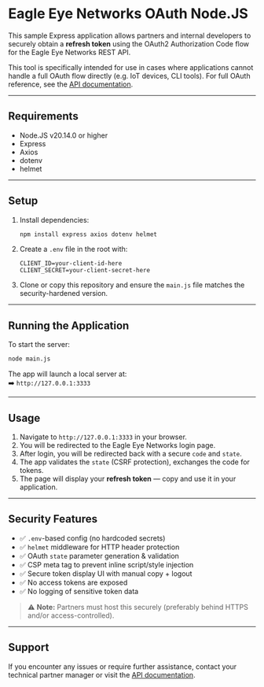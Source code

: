 # Eagle Eye Networks OAuth Node.JS

This sample Express application allows partners and internal developers to securely obtain a **refresh token** using the OAuth2 Authorization Code flow for the Eagle Eye Networks REST API.

This tool is specifically intended for use in cases where applications cannot handle a full OAuth flow directly (e.g. IoT devices, CLI tools). For full OAuth reference, see the [API documentation](https://developer.eagleeyenetworks.com/docs/getting-started).

---

## Requirements

- Node.JS v20.14.0 or higher
- Express
- Axios
- dotenv
- helmet

---

## Setup

1. Install dependencies:
   ```bash
   npm install express axios dotenv helmet
   ```

2. Create a `.env` file in the root with:
   ```env
   CLIENT_ID=your-client-id-here
   CLIENT_SECRET=your-client-secret-here
   ```

3. Clone or copy this repository and ensure the `main.js` file matches the security-hardened version.

---

## Running the Application

To start the server:
```bash
node main.js
```
The app will launch a local server at:  
➡️ `http://127.0.0.1:3333`

---

## Usage

1. Navigate to `http://127.0.0.1:3333` in your browser.
2. You will be redirected to the Eagle Eye Networks login page.
3. After login, you will be redirected back with a secure `code` and `state`.
4. The app validates the `state` (CSRF protection), exchanges the code for tokens.
5. The page will display your **refresh token** — copy and use it in your application.

---

## Security Features

- ✅ `.env`-based config (no hardcoded secrets)
- ✅ `helmet` middleware for HTTP header protection
- ✅ OAuth `state` parameter generation & validation
- ✅ CSP meta tag to prevent inline script/style injection
- ✅ Secure token display UI with manual copy + logout
- ✅ No access tokens are exposed
- ✅ No logging of sensitive token data

> ⚠️ **Note:** Partners must host this securely (preferably behind HTTPS and/or access-controlled).

---

## Support

If you encounter any issues or require further assistance, contact your technical partner manager or visit the [API documentation](https://developer.eagleeyenetworks.com/docs).
